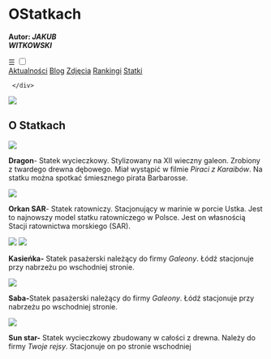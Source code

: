 # OStatkach
<!DOCTYPE html>
<html>
    <head>
        <meta charset="utf-8">
        <title>www.Statki.pl</title>
       <link rel="stylesheet" type="text/css" href="main.css">
    </head>
    <body>
    <div class="menu-1">
    
 <p><span id="aut"><strong>Autor:</strong></span><span id="klik"><em><strong> JAKUB<BR>WITKOWSKI</strong></em></span></p>
         </div>
         <div class="nav"> 
         <label for="toggle">&#9776;</label>
         <input type="checkbox" id="toggle">
         <div class="menu">
  <a href="https://witas-w.github.io/Aktualnosci/">Aktualności</a>
            <a href="https://witas-w.github.io/Bloguje-witas/">Blog</a>
            <a href="https://witas-w.github.io/Galeria-zdjec/">Zdjęcia</a>
            <a href="https://witas-w.github.io/Ranking/">Rankingi</a>
            <a href="https://witas-w.github.io/OStatkach/">Statki</a>
     </div>  
        
     </div>   
        
         
<img id="img" src="https://s6.ifotos.pl/img/FC8D0584-_qswwqpp.jpg">
        
<div id="lokiter">      
   <h2>O Statkach</h2>

   
<img src="https://upload.wikimedia.org/wikipedia/commons/e/e2/Dragon%2C_Gdynia%2C_20090705%2C_3.jpg">
            <p><strong>Dragon</strong>- Statek wycieczkowy. Stylizowany na XII wieczny galeon. Zrobiony z twardego drewna dębowego. Miał wystąpić w filmie <em>Piraci z Karaibów</em>. Na statku można spotkać śmiesznego pirata Barbarosse.</p>
<img src="https://s6.ifotos.pl/img/F9EA5D7C-_qswshep.jpg">
            <p><strong>Orkan SAR</strong>- Statek ratowniczy. Stacjonujący w marinie w porcie Ustka. Jest to najnowszy model statku ratowniczego w Polsce. Jest on własnością Stacji ratownictwa morskiego (SAR).</p>

 <img src="https://upload.wikimedia.org/wikipedia/commons/f/f8/Statek_Kasieńka_II_Łeba.JPG">

<img src="https://s6.ifotos.pl/img/EAA05A74-_qswwqph.jpg">

<p><strong>Kasieńka-</strong> Statek pasażerski należący do firmy <em>Galeony</em>. Łódź stacjonuje przy nabrzeżu po wschodniej stronie.</p>
<img src="https://s6.ifotos.pl/img/EE6A9C4E-_qswshna.jp">
            <p><strong>Saba-</strong>Statek pasażerski należący do firmy <em>Galeony</em>. Łódź stacjonuje przy nabrzeżu po wschodniej stronie.</p>
 <img src="https://s6.ifotos.pl/img/89E860DE-_qswsher.jpg">
            <p><strong>Sun star-</strong> Statek wycieczkowy zbudowany w całości z drewna. Należy do firmy <em>Twoje rejsy</em>. Stacjonuje on po stronie wschodniej</p>
             
          
  </div>
            
 </body>
</html>
